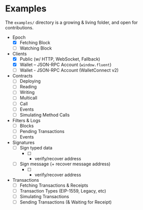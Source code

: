 # Examples

The `examples/` directory is a growing & living folder, and open for contributions.


- Epoch
  - [x] Fetching Block
  - [ ] Watching Block
- Clients
  - [x] Public (w/ HTTP, WebSocket, Fallback)
  - [x] Wallet – JSON-RPC Account (`window.fluent`)
  - [ ] Wallet - JSON-RPC Account (WalletConnect v2)
- Contracts
  - [ ] Deploying
  - [ ] Reading
  - [ ] Writing
  - [ ] Multicall
  - [ ] Call
  - [ ] Events
  - [ ] Simulating Method Calls
- Filters & Logs
  - [ ] Blocks
  - [ ] Pending Transactions
  - [ ] Events
- Signatures
  - [ ] Sign typed data
    - [ ] + verify/recover address
  - [ ] Sign message (+ recover message address)
    - [ ] + verify/recover address
- Transactions
  - [ ] Fetching Transactions & Receipts
  - [ ] Transaction Types (EIP-1559, Legacy, etc)
  - [ ] Simulating Transactions
  - [ ] Sending Transactions (& Waiting for Receipt)
